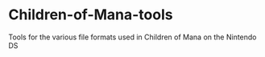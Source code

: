 # Children-of-Mana-tools
Tools for the various file formats used in Children of Mana on the Nintendo DS
